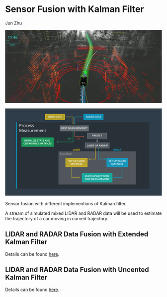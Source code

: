 # Sensor Fusion with Kalman Filter
Jun Zhu

![alt text](theme.png)

![alt text](flow_chart.png)

Sensor fusion with different implementions of Kalman filter.

A stream of simulated mixed LIDAR and RADAR data will be used to estimate the trajectory of a car moving in curved trajectory.

## LIDAR and RADAR Data Fusion with Extended Kalman Filter

Details can be found [here](./EKF).

## LIDAR and RADAR Data Fusion with Uncented Kalman Filter

Details can be found [here](./UKF).